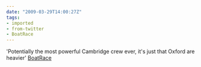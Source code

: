 ```yaml
---
date: "2009-03-29T14:00:27Z"
tags:
- imported
- from-twitter
- BoatRace
---
```

'Potentially the most powerful Cambridge crew ever, it's just that Oxford are heavier' [BoatRace](/tags/boatrace)
